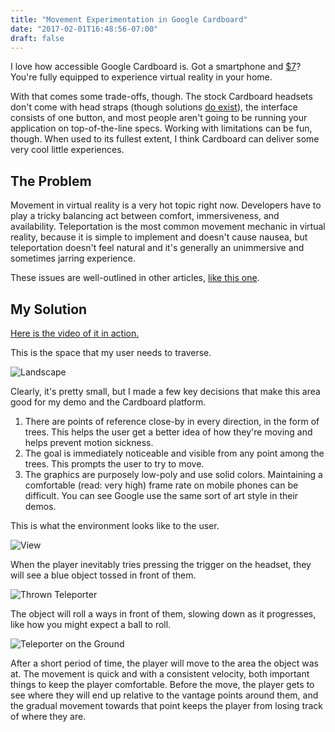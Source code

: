 ```yaml
---
title: "Movement Experimentation in Google Cardboard"
date: "2017-02-01T16:48:56-07:00"
draft: false
---
```


I love how accessible Google Cardboard is. Got a smartphone and [$7][knox v2]?
You're fully equipped to experience virtual reality in your home.

With that comes some trade-offs, though. The stock Cardboard headsets don't
come with head straps (though solutions [do exist][janky strap]), the interface
consists of one button, and most people aren't going to be running your
application on top-of-the-line specs. Working with limitations can be fun,
though. When used to its fullest extent, I think Cardboard can deliver some
very cool little experiences.

## The Problem

Movement in virtual reality is a very hot topic right now. Developers have to
play a tricky balancing act between comfort, immersiveness, and availability.
Teleportation is the most common movement mechanic in virtual reality, because
it is simple to implement and doesn't cause nausea, but teleportation doesn't
feel natural and it's generally an unimmersive and sometimes jarring
experience.

These issues are well-outlined in other articles,
[like this one][unity movement].

## My Solution

[Here is the video of it in action.][video]

This is the space that my user needs to traverse.

![Landscape](/cardboard-forest/landscape.png)

Clearly, it's pretty small, but I made a few key decisions that make this area
good for my demo and the Cardboard platform.

1. There are points of reference close-by in every direction, in the form of
   trees. This helps the user get a better idea of how they're moving and helps
   prevent motion sickness.
2. The goal is immediately noticeable and visible from any point among the
   trees. This prompts the user to try to move.
3. The graphics are purposely low-poly and use solid colors. Maintaining a
   comfortable (read: very high) frame rate on mobile phones can be difficult.
   You can see Google use the same sort of art style in their demos.

This is what the environment looks like to the user.

![View](/cardboard-forest/view.png)

When the player inevitably tries pressing the trigger on the headset, they will
see a blue object tossed in front of them.

![Thrown Teleporter](/cardboard-forest/thrown-teleporter.png)

The object will roll a ways in front of them, slowing down as it progresses,
like how you might expect a ball to roll.

![Teleporter on the Ground](/cardboard-forest/teleporter-on-ground.png)

After a short period of time, the player will move to the area the object was
at.  The movement is quick and with a consistent velocity, both important
things to keep the player comfortable. Before the move, the player gets to see
where they will end up relative to the vantage points around them, and the
gradual movement towards that point keeps the player from losing track of where
they are.

[knox v2]: https://www.knoxlabs.com/products/knox-v2
[janky strap]: https://www.reddit.com/r/GoogleCardboard/comments/2epbbl/best_method_for_headstrap/ck1vpwq/
[unity movement]: https://unity3d.com/learn/tutorials/topics/virtual-reality/movement-vr
[video]: https://www.youtube.com/watch?v=H0fgeGyrKH4
